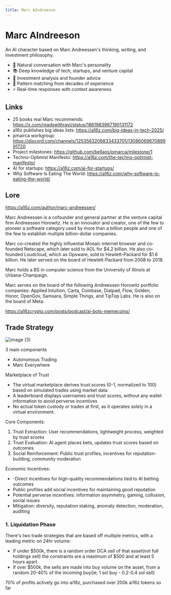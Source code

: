 ```yaml
---
title: Marc AIndreeson
---
```


# Marc AIndreeson

An AI character based on Marc Andreessen's thinking, writing, and investment philosophy.

- 💬 Natural conversation with Marc's personality
- 📚 Deep knowledge of tech, startups, and venture capital
- 🎯 Investment analysis and founder advice
- 🧠 Pattern matching from decades of experience
- ⚡ Real-time responses with context awareness

## Links

- 25 books real Marc recommends: https://x.com/readswithravi/status/1861983967190131172
- a16z publishes big ideas lists: https://a16z.com/big-ideas-in-tech-2025/
- pmairca workgroup: https://discord.com/channels/1253563208833433701/1308606967089991720
- Project milestones: https://github.com/bellaos/pmarca/milestone/1
- Techno-Optimist Manifesto: https://a16z.com/the-techno-optimist-manifesto/
- AI for startups: https://a16z.com/ai-for-startups/
- Why Software Is Eating The World: https://a16z.com/why-software-is-eating-the-world/

## Lore

https://a16z.com/author/marc-andreessen/

Marc Andreessen is a cofounder and general partner at the venture capital firm Andreessen Horowitz. He is an innovator and creator, one of the few to pioneer a software category used by more than a billion people and one of the few to establish multiple billion-dollar companies.

Marc co-created the highly influential Mosaic internet browser and co-founded Netscape, which later sold to AOL for $4.2 billion. He also co-founded Loudcloud, which as Opsware, sold to Hewlett-Packard for $1.6 billion. He later served on the board of Hewlett-Packard from 2008 to 2018.

Marc holds a BS in computer science from the University of Illinois at Urbana-Champaign.

Marc serves on the board of the following Andreessen Horowitz portfolio companies: Applied Intuition, Carta, Coinbase, Dialpad, Flow, Golden, Honor, OpenGov, Samsara, Simple Things, and TipTop Labs. He is also on the board of Meta.

https://a16zcrypto.com/posts/podcast/ai-bots-memecoins/

## Trade Strategy

![image (3)](https://hackmd.io/_uploads/rJKwrwmEkl.png)

3 main components

- Autonomous Trading
- Marc Everywhere

Marketplace of Trust

- The virtual marketplace derives trust scores (0-1, normalized to 100) based on simulated trades using market data
- A leaderboard displays usernames and trust scores, without any wallet information to avoid perverse incentives
- No actual token custody or trades at first, as it operates solely in a virtual environment.

Core Components:

1. Trust Extraction: User recommendations, lightweight process, weighted by trust scores
2. Trust Evaluation: AI agent places bets, updates trust scores based on outcomes
3. Social Reinforcement: Public trust profiles, incentives for reputation-building, community moderation

Economic Incentives:

- -Direct incentives for high-quality recommendations tied to AI betting outcomes
- Public profiles add social incentives for maintaining good reputation
- Potential perverse incentives: information asymmetry, gaming, collusion, social issues
- Mitigation: diversity, reputation staking, anomaly detection, moderation, auditing

### 1. Liquidation Phase

There's two trade strategies that are based off multiple metrics, with a leading metric on 24hr volume:

- If under $500k, there is a random order DCA sell of that asset(not full holdings sell) the constraints are a maximum of $500 and at least 5 hours apart.
- If over $500k, the sells are made into buy volume on the asset, from a random 20-40% of the incoming buy(ie; 1 sol buy - 0.2-0.4 sol sell)

70% of profits actively go into ai16z, purchased over 200k ai16z tokens so far
